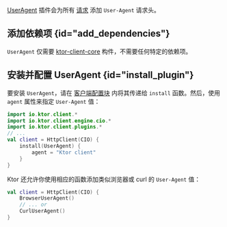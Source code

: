 [//]: # (title: 用户代理)

<primary-label ref="client-plugin"/>

[UserAgent](https://api.ktor.io/ktor-client/ktor-client-core/io.ktor.client.plugins/-user-agent) 插件会为所有 [请求](client-requests.md) 添加 `User-Agent` 请求头。

## 添加依赖项 {id="add_dependencies"}

`UserAgent` 仅需要 [ktor-client-core](client-dependencies.md) 构件，不需要任何特定的依赖项。

## 安装并配置 UserAgent {id="install_plugin"}

要安装 `UserAgent`，请在 [客户端配置块](client-create-and-configure.md#configure-client) 内将其传递给 `install` 函数。然后，使用 `agent` 属性来指定 `User-Agent` 值：

```kotlin
import io.ktor.client.*
import io.ktor.client.engine.cio.*
import io.ktor.client.plugins.*
// ...
val client = HttpClient(CIO) {
    install(UserAgent) {
        agent = "Ktor client"
    }
}
```

Ktor 还允许你使用相应的函数添加类似浏览器或 curl 的 `User-Agent` 值：

```kotlin
val client = HttpClient(CIO) {
    BrowserUserAgent()
    // ... or
    CurlUserAgent()
}